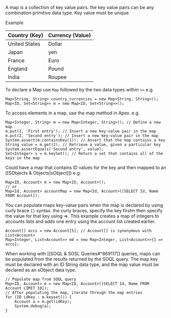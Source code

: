 A map is a collection of key value pairs. the key value pairs can be any combination primitive data type. Key value must be unique.

Example 

| Country (Key) | Currency (Value) | 
|--| --| 
| United States| Dollar | 
| Japan | yen |
| France | Euro |
| England | Pound |
| India | Roupee | 

To declare a Map use `Map` followed by the two data types within `<>` e.g.
```apex
Map<String, String> country_currencies = new Map<String, String>(); Map<ID, Set<String>> m = new Map<ID, Set<String>>();
```
To access elements in a map, use the map method in Apex. e.g.
```apex
Map<Integer, String> m = new Map<Integer, String>(); // Define a new map 
m.put(1, 'First entry'); // Insert a new key-value pair in the map 
m.put(2, 'Second entry'); // Insert a new key-value pair in the map System.assert(m.containsKey(1)); // Assert that the map contains a key 
String value = m.get(2); // Retrieve a value, given a particular key 
System.assertEquals('Second entry', value); 
Set<Integer> s = m.keySet(); // Return a set that contains all of the keys in the map
```
Could have a map that contains ID values for the key and then mapped to an [[SObjects & Objects|sObject]]) e.g.
```apex
Map<ID, Account> m = new Map<ID, Account>();
// or
Map<Id, Account> accountMap = new Map<Id, Account>([SELECT Id, Name FROM Account]);
```
You can populate maps key-value pairs when the map is declared by using curly brace `{}` syntax. the curly braces, specify the key firstm then specify the value for that key using =>. This example creates a map of integers to accounts lists and adds one entry using the account list created earlier.

```apex
Account[] accs = new Account[5]; // Account[] is synonymous with List<Account>
Map<Integer, List<Account>> m4 = new Map<Integer, List<Account>>{1 => accs};
```

When working with [[SOQL & SOSL Queries#^869117]] queries, maps can be populated from the results returned by the SOQL query. The map key must be declared with an ID String data type, and the map value must be declared as an sObject data type.
``` apex
// Populate map from SOQL query
Map<ID, Account> m = new Map<ID, Account>([SELECT Id, Name FROM Account LIMIT 10]);
// After populating the map, iterate through the map entries
for (ID idKey : m.keyset()) {
    Account a = m.get(idKey);
    System.debug(a);
}
```